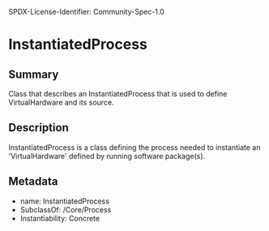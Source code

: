 SPDX-License-Identifier: Community-Spec-1.0

# InstantiatedProcess

## Summary

Class that describes an InstantiatedProcess that is used to define VirtualHardware and its source.

## Description

InstantiatedProcess is a class defining the process needed to instantiate an 'VirtualHardware' defined by running software package(s).

## Metadata

- name: InstantiatedProcess
- SubclassOf: /Core/Process
- Instantiability: Concrete

